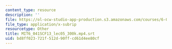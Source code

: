 ```yaml
---
content_type: resource
description: ''
file: https://ol-ocw-studio-app-production.s3.amazonaws.com/courses/6-041sc-probabilistic-systems-analysis-and-applied-probability-fall-2013/bd8ff023721f512d90ffcd61d4ee80cf_MIT6_041SCF13_lec05_300k.mp4.vtt
file_type: application/x-subrip
resourcetype: Other
title: MIT6_041SCF13_lec05_300k.mp4.srt
uid: bd8ff023-721f-512d-90ff-cd61d4ee80cf
---
```

